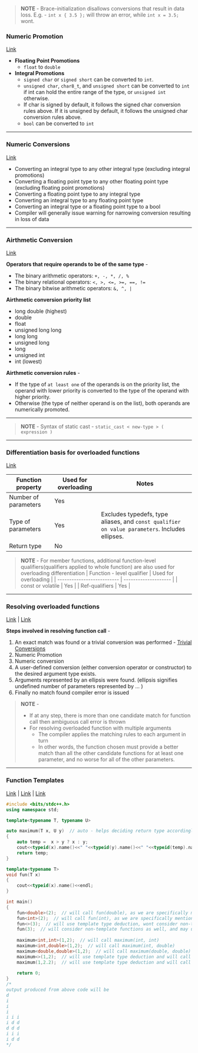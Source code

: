 > **NOTE** - Brace-initialization disallows conversions that result in data loss. E.g. - `int x { 3.5 };` will throw an error, while `int x = 3.5;` wont.

### Numeric Promotion
[Link](https://www.learncpp.com/cpp-tutorial/floating-point-and-integral-promotion/)

* **Floating Point Promotions**
  * `float` to `double`
* **Integral Promotions**
  * `signed char` or `signed short` can be converted to `int`. 
  * `unsigned char`, `char8_t`, and `unsigned short` can be converted to `int` if int can hold the entire range of the type, or `unsigned int` otherwise.
  * If char is signed by default, it follows the signed char conversion rules above. If it is unsigned by default, it follows the unsigned char conversion rules above.
  * `bool` can be converted to `int`

---

### Numeric Conversions
[Link](https://www.learncpp.com/cpp-tutorial/numeric-conversions/)
* Converting an integral type to any other integral type (excluding integral promotions)
* Converting a floating point type to any other floating point type (excluding floating point promotions)
* Converting a floating point type to any integral type
* Converting an integral type to any floating point type
* Converting an integral type or a floating point type to a bool
* Compiler will generally issue warning for narrowing conversion resulting in loss of data

---

### Airthmetic Conversion
[Link](https://www.learncpp.com/cpp-tutorial/arithmetic-conversions/)

**Operators that require operands to be of the same type** - 
* The binary arithmetic operators: `+, -, *, /, %`
* The binary relational operators: `<, >, <=, >=, ==, !=`
* The binary bitwise arithmetic operators: `&, ^, |`

**Airthmetic conversion priority list**
* long double (highest)
* double
* float
* unsigned long long
* long long
* unsigned long
* long
* unsigned int
* int (lowest)

**Airthmetic conversion rules** - 
* If the type of `at least one` of the operands is on the priority list, the operand with lower priority is converted to the type of the operand with higher priority.
* Otherwise (the type of neither operand is on the list), both operands are numerically promoted.

---

>**NOTE** - Syntax of static cast - `static_cast < new-type > ( expression )`

---

### Differentiation basis for overloaded functions
[Link](https://www.learncpp.com/cpp-tutorial/function-overload-differentiation/)

| Function property |	Used for overloading | Notes |
| ----------------- | -------------------- | ----- |
| Number of parameters	| Yes	| |
| Type of parameters | Yes	| Excludes typedefs, type aliases, and `const qualifier on value parameters`. Includes ellipses. |
| Return type	| No | |

> **NOTE** - For member functions, additional function-level qualifiers(qualifiers applied to whole function) are also used for overloading differentiation
> | Function - level qualifier | Used for overloading | 
> | -------------------------- | -------------------- | 
> | const or volatile | Yes |
> | Ref-qualifiers | Yes |

---

### Resolving overloaded functions
[Link](https://docs.microsoft.com/en-us/cpp/cpp/function-overloading?view=msvc-160) | [Link](https://www.learncpp.com/cpp-tutorial/function-overload-resolution-and-ambiguous-matches/) 

**Steps involved in resolving function call** - 
1. An exact match was found or a trivial conversion was performed  - [Trivial Conversions](https://docs.microsoft.com/en-us/cpp/cpp/function-overloading?view=msvc-160#trivial-conversions)
2. Numeric Promotion
3. Numeric conversion
4. A user-defined conversion (either conversion operator or constructor) to the desired argument type exists.
5. Arguments represented by an ellipsis were found. (ellipsis signifies undefined number of parameters represented by ... )
6. Finally no match found compiler error is issued

> **NOTE** - 
> * If at any step, there is more than one candidate match for function call then ambiguous call error is thrown
> * For resolving overloaded function with multiple arguments
>   * The compiler applies the matching rules to each argument in turn
>   * In other words, the function chosen must provide a better match than all the other candidate functions for at least one parameter, and no worse for all of the other parameters.
 
---

### Function Templates
[Link](https://www.learncpp.com/cpp-tutorial/function-templates/) | [Link](https://www.learncpp.com/cpp-tutorial/function-template-instantiation/) | [Link](https://www.learncpp.com/cpp-tutorial/function-templates-with-multiple-template-types/)

```c++
#include <bits/stdc++.h>
using namespace std;

template<typename T, typename U>

auto maximum(T x, U y)  // auto - helps deciding return type accordingly
{
    auto temp =  x > y ? x : y;
    cout<<typeid(x).name()<<" "<<typeid(y).name()<<" "<<typeid(temp).name()<<endl;
    return temp;
}

template<typename T>
void fun(T x)
{
    cout<<typeid(x).name()<<endl;
}

int main()
{
    fun<double>(2);  // will call fun(double), as we are specifically mentioning that
    fun<int>(2);  // will call fun(int), as we are specifically mentioning that
    fun<>(3);  // will use template type deduction, wont consider non-template functions
    fun(3);  // will consider non-template functions as well, and may use template-type deduction if neccessary
    
    maximum<int,int>(1,2);  // will call maximum(int, int)
    maximum<int,double>(1,2);  // will call maximum(int, double)
    maximum<double,double>(1,2);  // will call maximum(double, double)
    maximum<>(1,2);  // will use template type deduction and will call maximum(int, int)
    maximum(1,2.2);  // will use template type deduction and will call maximum(int, double)
   
    return 0;
}
/*
output produced from above code will be
d
i
i
i
i i i
i d d
d d d
i i i
i d d
*/
```
 

